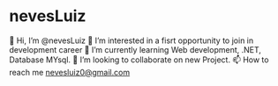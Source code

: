 # nevesLuiz

👋 Hi, I’m @nevesLuiz
👀 I’m interested in a fisrt opportunity to join in development career
🌱 I’m currently learning Web development, .NET, Database MYsql.
💞️ I’m looking to collaborate on new Project.
📫 How to reach me nevesluiz0@gmail.com
